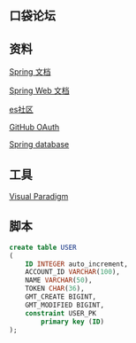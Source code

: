## 口袋论坛

## 资料
[Spring 文档](https://spring.io/guides)

[Spring Web 文档](https://spring.io/guides/gs/serving-web-content/)

[es社区](https://elasticsearch.cn/explore)

[GitHub OAuth](https://developer.github.com/apps/building-oauth-apps/creating-an-oauth-app/)

[Spring database](https://docs.spring.io/spring-boot/docs/2.0.0.RC1/reference/htmlsingle/#boot-features-embedded-database-support)


## 工具
[Visual Paradigm](https://www.visual-paradigm.com/cn/)

## 脚本
```sql
create table USER
(
	ID INTEGER auto_increment,
	ACCOUNT_ID VARCHAR(100),
	NAME VARCHAR(50),
	TOKEN CHAR(36),
	GMT_CREATE BIGINT,
	GMT_MODIFIED BIGINT,
	constraint USER_PK
		primary key (ID)
);


```